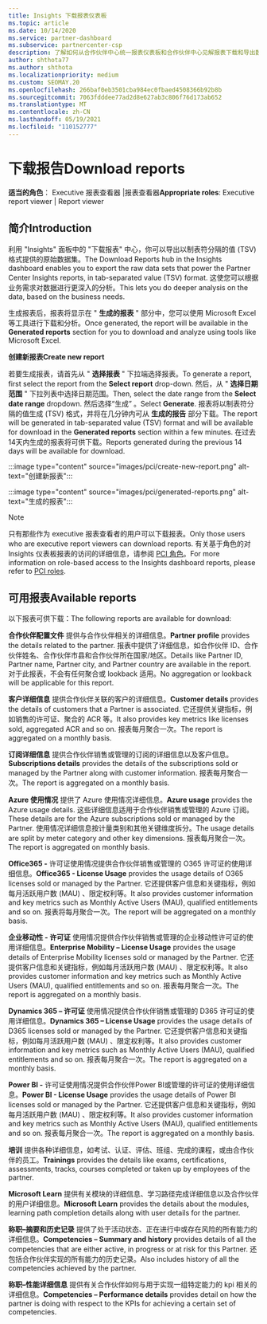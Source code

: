 ```yaml
---
title: Insights 下载报表仪表板
ms.topic: article
ms.date: 10/14/2020
ms.service: partner-dashboard
ms.subservice: partnercenter-csp
description: 了解如何从合作伙伴中心统一报表仪表板和合作伙伴中心见解报表下载和导出数据。
author: shthota77
ms.author: shthota
ms.localizationpriority: medium
ms.custom: SEOMAY.20
ms.openlocfilehash: 266baf0eb3501cba984ec0fbaed4508366b92b8b
ms.sourcegitcommit: 7063fdddee77ad2d8e627ab3c806f76d173ab652
ms.translationtype: MT
ms.contentlocale: zh-CN
ms.lasthandoff: 05/19/2021
ms.locfileid: "110152777"
---
```

# <a name="download-reports"></a><span data-ttu-id="15cf5-103">下载报告</span><span class="sxs-lookup"><span data-stu-id="15cf5-103">Download reports</span></span>

<span data-ttu-id="15cf5-104">**适当的角色**： Executive 报表查看器 |报表查看器</span><span class="sxs-lookup"><span data-stu-id="15cf5-104">**Appropriate roles**: Executive report viewer | Report viewer</span></span>

## <a name="introduction"></a><span data-ttu-id="15cf5-105">简介</span><span class="sxs-lookup"><span data-stu-id="15cf5-105">Introduction</span></span>

<span data-ttu-id="15cf5-106">利用 "Insights" 面板中的 "下载报表" 中心，你可以导出以制表符分隔的值 (TSV) 格式提供的原始数据集。</span><span class="sxs-lookup"><span data-stu-id="15cf5-106">The Download Reports hub in the Insights dashboard enables you to export the raw data sets that power the Partner Center Insights reports, in tab-separated value (TSV) format.</span></span> <span data-ttu-id="15cf5-107">这使您可以根据业务需求对数据进行更深入的分析。</span><span class="sxs-lookup"><span data-stu-id="15cf5-107">This lets you do deeper analysis on the data, based on the business needs.</span></span>

<span data-ttu-id="15cf5-108">生成报表后，报表将显示在 " **生成的报表** " 部分中，您可以使用 Microsoft Excel 等工具进行下载和分析。</span><span class="sxs-lookup"><span data-stu-id="15cf5-108">Once generated, the report  will be available in the **Generated reports** section for you to download and analyze using tools like Microsoft Excel.</span></span>

<span data-ttu-id="15cf5-109">**创建新报表**</span><span class="sxs-lookup"><span data-stu-id="15cf5-109">**Create new report**</span></span>

<span data-ttu-id="15cf5-110">若要生成报表，请首先从 " **选择报表** " 下拉端选择报表。</span><span class="sxs-lookup"><span data-stu-id="15cf5-110">To generate a report, first select the report from the **Select report** drop-down.</span></span> <span data-ttu-id="15cf5-111">然后，从 " **选择日期范围** " 下拉列表中选择日期范围。</span><span class="sxs-lookup"><span data-stu-id="15cf5-111">Then, select the date range from the **Select date range** dropdown.</span></span> <span data-ttu-id="15cf5-112">然后选择“生成”  。</span><span class="sxs-lookup"><span data-stu-id="15cf5-112">Select **Generate**.</span></span> <span data-ttu-id="15cf5-113">报表将以制表符分隔的值生成 (TSV) 格式，并将在几分钟内可从 **生成的报告** 部分下载。</span><span class="sxs-lookup"><span data-stu-id="15cf5-113">The report will be generated in tab-separated value (TSV) format and will be available for download in the **Generated reports** section within a few minutes.</span></span> <span data-ttu-id="15cf5-114">在过去14天内生成的报表将可供下载。</span><span class="sxs-lookup"><span data-stu-id="15cf5-114">Reports generated during the previous 14 days will be available for download.</span></span>

:::image type="content" source="images/pci/create-new-report.png" alt-text="创建新报表":::

:::image type="content" source="images/pci/generated-reports.png" alt-text="生成的报表":::

>[!NOTE] 
><span data-ttu-id="15cf5-117">只有那些作为 executive 报表查看者的用户可以下载报表。</span><span class="sxs-lookup"><span data-stu-id="15cf5-117">Only those users who are executive report viewers can download reports.</span></span> <span data-ttu-id="15cf5-118">有关基于角色的对 Insights 仪表板报表的访问的详细信息，请参阅 [PCI 角色](pci-roles.md)。</span><span class="sxs-lookup"><span data-stu-id="15cf5-118">For more information on role-based access to the Insights dashboard reports, please refer to [PCI roles](pci-roles.md).</span></span> 

## <a name="available-reports"></a><span data-ttu-id="15cf5-119">可用报表</span><span class="sxs-lookup"><span data-stu-id="15cf5-119">Available reports</span></span>

<span data-ttu-id="15cf5-120">以下报表可供下载：</span><span class="sxs-lookup"><span data-stu-id="15cf5-120">The following reports are available for download:</span></span>

<span data-ttu-id="15cf5-121">**合作伙伴配置文件** 提供与合作伙伴相关的详细信息。</span><span class="sxs-lookup"><span data-stu-id="15cf5-121">**Partner profile** provides the details related to the partner.</span></span> <span data-ttu-id="15cf5-122">报表中提供了详细信息，如合作伙伴 ID、合作伙伴姓名、合作伙伴市县和合作伙伴所在国家/地区。</span><span class="sxs-lookup"><span data-stu-id="15cf5-122">Details like Partner ID, Partner name, Partner city, and Partner country are available in the report.</span></span> <span data-ttu-id="15cf5-123">对于此报表，不会有任何聚合或 lookback 适用。</span><span class="sxs-lookup"><span data-stu-id="15cf5-123">No aggregation or lookback will be applicable for this report.</span></span>

<span data-ttu-id="15cf5-124">**客户详细信息** 提供合作伙伴关联的客户的详细信息。</span><span class="sxs-lookup"><span data-stu-id="15cf5-124">**Customer details** provides the details of customers that a Partner is associated.</span></span> <span data-ttu-id="15cf5-125">它还提供关键指标，例如销售的许可证、聚合的 ACR 等。</span><span class="sxs-lookup"><span data-stu-id="15cf5-125">It also provides key metrics like licenses sold, aggregated ACR and so on.</span></span> <span data-ttu-id="15cf5-126">报表每月聚合一次。</span><span class="sxs-lookup"><span data-stu-id="15cf5-126">The report is aggregated on a monthly basis.</span></span>

<span data-ttu-id="15cf5-127">**订阅详细信息** 提供合作伙伴销售或管理的订阅的详细信息以及客户信息。</span><span class="sxs-lookup"><span data-stu-id="15cf5-127">**Subscriptions details** provides the details of the subscriptions sold or managed by the Partner along with customer information.</span></span> <span data-ttu-id="15cf5-128">报表每月聚合一次。</span><span class="sxs-lookup"><span data-stu-id="15cf5-128">The report is aggregated on a monthly basis.</span></span>

<span data-ttu-id="15cf5-129">**Azure 使用情况** 提供了 Azure 使用情况详细信息。</span><span class="sxs-lookup"><span data-stu-id="15cf5-129">**Azure usage** provides the Azure usage details.</span></span> <span data-ttu-id="15cf5-130">这些详细信息适用于合作伙伴销售或管理的 Azure 订阅。</span><span class="sxs-lookup"><span data-stu-id="15cf5-130">These details are for the Azure subscriptions sold or managed by the Partner.</span></span> <span data-ttu-id="15cf5-131">使用情况详细信息按计量类别和其他关键维度拆分。</span><span class="sxs-lookup"><span data-stu-id="15cf5-131">The usage details are split by meter category and other key dimensions.</span></span> <span data-ttu-id="15cf5-132">报表每月聚合一次。</span><span class="sxs-lookup"><span data-stu-id="15cf5-132">The report is aggregated on monthly basis.</span></span>

<span data-ttu-id="15cf5-133">**Office365 -** 许可证使用情况提供合作伙伴销售或管理的 O365 许可证的使用详细信息。</span><span class="sxs-lookup"><span data-stu-id="15cf5-133">**Office365 - License Usage** provides the usage details of O365 licenses sold or managed by the Partner.</span></span> <span data-ttu-id="15cf5-134">它还提供客户信息和关键指标，例如每月活跃用户数 (MAU) 、限定权利等。</span><span class="sxs-lookup"><span data-stu-id="15cf5-134">It also provides customer information and key metrics such as Monthly Active Users (MAU), qualified entitlements and so on.</span></span> <span data-ttu-id="15cf5-135">报表将每月聚合一次。</span><span class="sxs-lookup"><span data-stu-id="15cf5-135">The report will be aggregated on a monthly basis.</span></span>

<span data-ttu-id="15cf5-136">**企业移动性 - 许可证**  使用情况提供合作伙伴销售或管理的企业移动性许可证的使用详细信息。</span><span class="sxs-lookup"><span data-stu-id="15cf5-136">**Enterprise Mobility – License Usage**  provides the usage details of Enterprise Mobility licenses sold or managed by the Partner.</span></span> <span data-ttu-id="15cf5-137">它还提供客户信息和关键指标，例如每月活跃用户数 (MAU) 、限定权利等。</span><span class="sxs-lookup"><span data-stu-id="15cf5-137">It also provides customer information and key metrics such as Monthly Active Users (MAU), qualified entitlements and so on.</span></span> <span data-ttu-id="15cf5-138">报表每月聚合一次。</span><span class="sxs-lookup"><span data-stu-id="15cf5-138">The report is aggregated on a monthly basis.</span></span>

<span data-ttu-id="15cf5-139">**Dynamics 365 – 许可证** 使用情况提供合作伙伴销售或管理的 D365 许可证的使用详细信息。</span><span class="sxs-lookup"><span data-stu-id="15cf5-139">**Dynamics 365 – License Usage** provides the usage details of D365 licenses sold or managed by the Partner.</span></span> <span data-ttu-id="15cf5-140">它还提供客户信息和关键指标，例如每月活跃用户数 (MAU) 、限定权利等。</span><span class="sxs-lookup"><span data-stu-id="15cf5-140">It also provides customer information and key metrics such as Monthly Active Users (MAU), qualified entitlements and so on.</span></span> <span data-ttu-id="15cf5-141">报表每月聚合一次。</span><span class="sxs-lookup"><span data-stu-id="15cf5-141">The report is aggregated on a monthly basis.</span></span>

<span data-ttu-id="15cf5-142">**Power BI -** 许可证使用情况提供合作伙伴Power BI或管理的许可证的使用详细信息。</span><span class="sxs-lookup"><span data-stu-id="15cf5-142">**Power BI - License Usage** provides the usage details of Power BI licenses sold or managed by the Partner.</span></span> <span data-ttu-id="15cf5-143">它还提供客户信息和关键指标，例如每月活跃用户数 (MAU) 、限定权利等。</span><span class="sxs-lookup"><span data-stu-id="15cf5-143">It also provides customer information and key metrics such as Monthly Active Users (MAU), qualified entitlements and so on.</span></span> <span data-ttu-id="15cf5-144">报表每月聚合一次。</span><span class="sxs-lookup"><span data-stu-id="15cf5-144">The report is aggregated on a monthly basis.</span></span>

<span data-ttu-id="15cf5-145">**培训** 提供各种详细信息，如考试、认证、评估、班组、完成的课程，或由合作伙伴的员工。</span><span class="sxs-lookup"><span data-stu-id="15cf5-145">**Trainings** provides the details like exams, certifications, assessments, tracks, courses completed or taken up by employees of the partner.</span></span>

<span data-ttu-id="15cf5-146">**Microsoft Learn** 提供有关模块的详细信息、学习路径完成详细信息以及合作伙伴的用户详细信息。</span><span class="sxs-lookup"><span data-stu-id="15cf5-146">**Microsoft Learn** provides the details about the modules, learning path completion details along with user details for the partner.</span></span>

<span data-ttu-id="15cf5-147">**称职–摘要和历史记录** 提供了处于活动状态、正在进行中或存在风险的所有能力的详细信息。</span><span class="sxs-lookup"><span data-stu-id="15cf5-147">**Competencies – Summary and history** provides details of all the competencies that are either active, in progress or at risk for this Partner.</span></span> <span data-ttu-id="15cf5-148">还包括合作伙伴实现的所有能力的历史记录。</span><span class="sxs-lookup"><span data-stu-id="15cf5-148">Also includes history of all the competencies achieved by the partner.</span></span>

<span data-ttu-id="15cf5-149">**称职–性能详细信息** 提供有关合作伙伴如何与用于实现一组特定能力的 kpi 相关的详细信息。</span><span class="sxs-lookup"><span data-stu-id="15cf5-149">**Competencies – Performance details** provides detail on how the partner is doing with respect to the KPIs for achieving a certain set of competencies.</span></span>

